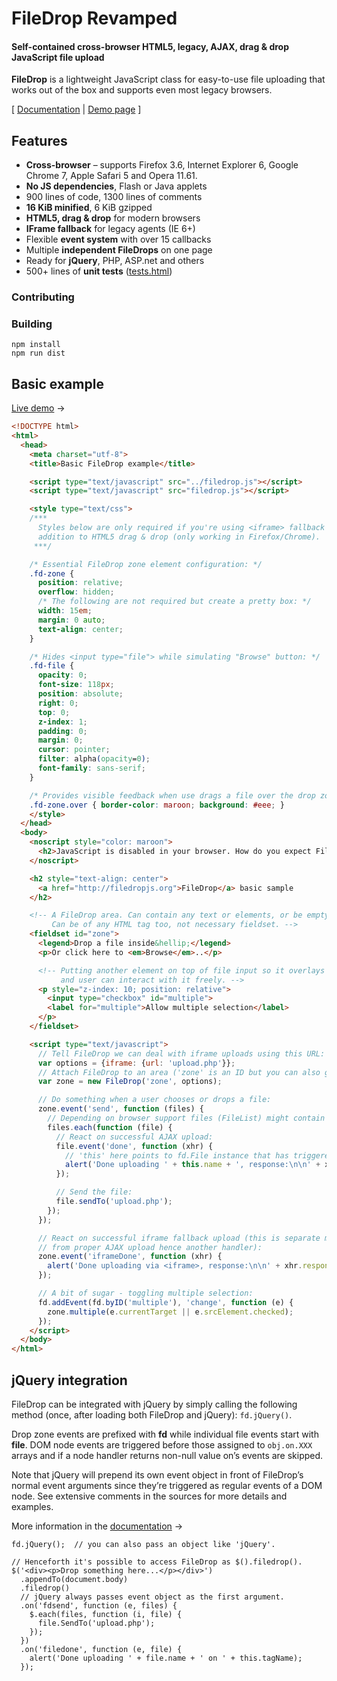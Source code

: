 # FileDrop Revamped
#### Self-contained cross-browser HTML5, legacy, AJAX, drag & drop JavaScript file upload

**FileDrop** is a lightweight JavaScript class for easy-to-use file uploading that works out of the box and supports even most legacy browsers.

[ [Documentation](http://filedropjs.org) | [Demo page](http://filedropjs.org/demo/) ]

## Features

* **Cross-browser** – supports Firefox 3.6, Internet Explorer 6, Google Chrome 7, Apple Safari 5 and Opera 11.61.
* **No JS dependencies**, Flash or Java applets
* 900 lines of code, 1300 lines of comments
* **16 KiB minified**, 6 KiB gzipped
* **HTML5, drag &amp; drop** for modern browsers
* **IFrame fallback** for legacy agents (IE 6+)
* Flexible **event system** with over 15 callbacks
* Multiple **independent FileDrops** on one page
* Ready for **jQuery**, PHP, ASP.net and others
* 500+ lines of **unit tests** ([tests.html](http://filedropjs.org/demo/tests.html))

### Contributing 

### Building
```
npm install
npm run dist
```

## Basic example

[Live demo](http://filedropjs.org/demo/basic.html) →

```HTML
<!DOCTYPE html>
<html>
  <head>
    <meta charset="utf-8">
    <title>Basic FileDrop example</title>

    <script type="text/javascript" src="../filedrop.js"></script>
    <script type="text/javascript" src="filedrop.js"></script>

    <style type="text/css">
    /***
      Styles below are only required if you're using <iframe> fallback in
      addition to HTML5 drag & drop (only working in Firefox/Chrome).
     ***/

    /* Essential FileDrop zone element configuration: */
    .fd-zone {
      position: relative;
      overflow: hidden;
      /* The following are not required but create a pretty box: */
      width: 15em;
      margin: 0 auto;
      text-align: center;
    }

    /* Hides <input type="file"> while simulating "Browse" button: */
    .fd-file {
      opacity: 0;
      font-size: 118px;
      position: absolute;
      right: 0;
      top: 0;
      z-index: 1;
      padding: 0;
      margin: 0;
      cursor: pointer;
      filter: alpha(opacity=0);
      font-family: sans-serif;
    }

    /* Provides visible feedback when use drags a file over the drop zone: */
    .fd-zone.over { border-color: maroon; background: #eee; }
    </style>
  </head>
  <body>
    <noscript style="color: maroon">
      <h2>JavaScript is disabled in your browser. How do you expect FileDrop to work?</h2>
    </noscript>

    <h2 style="text-align: center">
      <a href="http://filedropjs.org">FileDrop</a> basic sample
    </h2>

    <!-- A FileDrop area. Can contain any text or elements, or be empty.
         Can be of any HTML tag too, not necessary fieldset. -->
    <fieldset id="zone">
      <legend>Drop a file inside&hellip;</legend>
      <p>Or click here to <em>Browse</em>..</p>

      <!-- Putting another element on top of file input so it overlays it
           and user can interact with it freely. -->
      <p style="z-index: 10; position: relative">
        <input type="checkbox" id="multiple">
        <label for="multiple">Allow multiple selection</label>
      </p>
    </fieldset>

    <script type="text/javascript">
      // Tell FileDrop we can deal with iframe uploads using this URL:
      var options = {iframe: {url: 'upload.php'}};
      // Attach FileDrop to an area ('zone' is an ID but you can also give a DOM node):
      var zone = new FileDrop('zone', options);

      // Do something when a user chooses or drops a file:
      zone.event('send', function (files) {
        // Depending on browser support files (FileList) might contain multiple items.
        files.each(function (file) {
          // React on successful AJAX upload:
          file.event('done', function (xhr) {
            // 'this' here points to fd.File instance that has triggered the event.
            alert('Done uploading ' + this.name + ', response:\n\n' + xhr.responseText);
          });

          // Send the file:
          file.sendTo('upload.php');
        });
      });

      // React on successful iframe fallback upload (this is separate mechanism
      // from proper AJAX upload hence another handler):
      zone.event('iframeDone', function (xhr) {
        alert('Done uploading via <iframe>, response:\n\n' + xhr.responseText);
      });

      // A bit of sugar - toggling multiple selection:
      fd.addEvent(fd.byID('multiple'), 'change', function (e) {
        zone.multiple(e.currentTarget || e.srcElement.checked);
      });
    </script>
  </body>
</html>
```

## jQuery integration

 FileDrop can be integrated with jQuery by simply calling the following method (once, after loading both FileDrop and jQuery): `fd.jQuery()`.

Drop zone events are prefixed with **fd** while individual file events start with **file**. DOM node events are triggered before those assigned to `obj.on.XXX` arrays and if a node handler returns non-null value on’s events are skipped.

Note that jQuery will prepend its own event object in front of FileDrop’s normal event arguments since they’re triggered as regular events of a DOM node. See extensive comments in the sources for more details and examples.

More information in the [documentation](http://filedropjs.org/#jquery) →

```JS
fd.jQuery();  // you can also pass an object like 'jQuery'.

// Henceforth it's possible to access FileDrop as $().filedrop().
$('<div><p>Drop something here...</p></div>')
  .appendTo(document.body)
  .filedrop()
  // jQuery always passes event object as the first argument.
  .on('fdsend', function (e, files) {
    $.each(files, function (i, file) {
      file.SendTo('upload.php');
    });
  })
  .on('filedone', function (e, file) {
    alert('Done uploading ' + file.name + ' on ' + this.tagName);
  });
```

